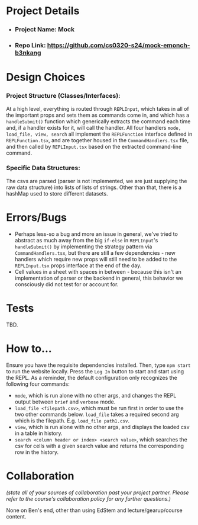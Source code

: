# Project Details

- ### Project Name: Mock
- ### Repo Link: https://github.com/cs0320-s24/mock-emonch-b3nkang

# Design Choices

### Project Structure (Classes/Interfaces):

At a high level, everything is routed through `REPLInput`, which takes in all of the important props and sets them as commands come in, and which has a `handleSubmit()` function which generically extracts the command each time and, if a handler exists for it, will call the handler. All four handlers `mode, load_file, view, search` all implement the `REPLFunction` interface defined in `REPLFunction.tsx`, and are together housed in the `CommandHandlers.tsx` file, and then called by `REPLInput.tsx` based on the extracted command-line command.

### Specific Data Structures:

The csvs are parsed (parser is not implemented, we are just supplying the raw data structure) into lists of lists of strings. Other than that, there is a hashMap used to store different datasets.

# Errors/Bugs

- Perhaps less-so a bug and more an issue in general, we've tried to abstract as much away from the big `if-else` in `REPLInput`'s `handleSubmit()` by implementing the strategy pattern via `CommandHandlers.tsx`, but there are still a few dependencies - new handlers which require new props will still need to be added to the `REPLInput.tsx` props interface at the end of the day.
- Cell values in a sheet with spaces in between - because this isn't an implementation of parser or the backend in general, this behavior we consciously did not test for or account for.

# Tests

TBD.

# How to...

Ensure you have the requisite dependencies installed. Then, type `npm start` to run the website locally. Press the `Log In` button to start and start using the REPL. As a reminder, the default configuration only recognizes the following four commands:

- `mode`, which is run alone with no other args, and changes the REPL output between `brief` and `verbose` mode.
- `load_file <filepath.csv>`, which must be run first in order to use the two other commands below. `load_file` takes a required second arg which is the filepath. E.g. `load_file path1.csv`.
- `view`, which is run alone with no other args, and displays the loaded csv in a table in history.
- `search <column header or index> <search value>`, which searches the csv for cells with a given search value and returns the corresponding row in the history.

# Collaboration

_(state all of your sources of collaboration past your project partner. Please refer to the course's collaboration policy for any further questions.)_

None on Ben's end, other than using EdStem and lecture/gearup/course content.
